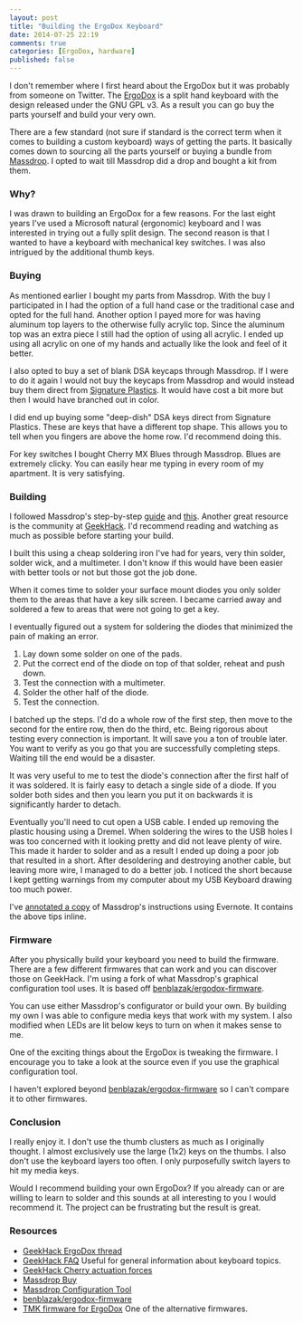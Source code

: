 ```yaml
---
layout: post
title: "Building the ErgoDox Keyboard"
date: 2014-07-25 22:19
comments: true
categories: [ErgoDox, hardware]
published: false
---
```


I don't remember where I first heard about the ErgoDox but it was
probably from someone on Twitter. The [ErgoDox]() is a split hand keyboard
with the design released under the GNU GPL v3. As a result you can go
buy the parts yourself and build your very own.

There are a few standard (not sure if standard is the correct term
when it comes to building a custom keyboard) ways of getting the
parts. It basically comes down to sourcing all the parts yourself or
buying a bundle from [Massdrop](https://www.massdrop.com/buy/ergodox).
I opted to wait till Massdrop did a drop and bought a kit from them.

### Why? ###

I was drawn to building an ErgoDox for a few reasons. For the
last eight years I've used a Microsoft natural (ergonomic) keyboard
and I was interested in trying out a fully split design. The second
reason is that I wanted to have a keyboard with mechanical
key switches. I was also intrigued by the additional thumb keys.

### Buying ###

As mentioned earlier I bought my parts from Massdrop. With the buy I
participated in I had the option of a full hand case or the
traditional case and opted for the full hand. Another option I payed
more for was having aluminum top layers to the otherwise fully
acrylic top. Since the aluminum top was an extra piece I still had
the option of using all acrylic. I ended up using all acrylic on one
of my hands and actually like the look and feel of it better.

I also opted to buy a set of blank DSA keycaps through Massdrop. If I
were to do it again I would not buy the keycaps from Massdrop and
would instead buy them direct from
[Signature Plastics](http://www.keycapsdirect.com/). It would have
cost a bit more but then I would have branched out in color.

I did end up buying some "deep-dish" DSA keys direct from Signature
Plastics. These are keys that have a different top shape. This allows
you to tell when you fingers are above the home row. I'd recommend
doing this.

For key switches I bought Cherry MX Blues through Massdrop. Blues are
extremely clicky. You can easily hear me typing in every room of my
apartment. It is very satisfying.

### Building ###

I followed Massdrop's step-by-step
[guide](https://www.massdrop.com/ext/ergodox/assembly.php) and
[this](https://www.youtube.com/watch?v=x1irVrAl3Ts). Another great
resource is the community at
[GeekHack](http://geekhack.org/index.php?topic=22780.0). I'd recommend
reading and watching as much as possible before starting your build.

I built this using a cheap soldering iron I've had for years, very
thin solder, solder wick, and a multimeter. I don't know if this would have been
easier with better tools or not but those got the job done.

When it comes time to solder your surface mount diodes you only solder
them to the areas that have a key silk screen. I became carried away
and soldered a few to areas that were not going to get a key.

I eventually figured out a system for soldering the diodes that
minimized the pain of making an error.

1. Lay down some solder on one of the pads.
1. Put the correct end of the diode on top of that solder, reheat and
   push down.
1. Test the connection with a multimeter.
1. Solder the other half of the diode.
1. Test the connection.

I batched up the steps. I'd do a whole row of the first step, then
move to the second for the entire row, then do the third, etc. Being
rigorous about testing every connection is important. It will save
you a ton of trouble later. You want to verify as you go that you are
successfully completing steps. Waiting till the end would be a
disaster.

It was very useful to me to test the diode's connection after the
first half of it was soldered. It is fairly easy to detach a single
side of a diode. If you solder both sides and then you learn you put
it on backwards it is significantly harder to detach.

Eventually you'll need to cut open a USB cable. I ended up removing
the plastic housing using a Dremel. When soldering the wires to the
USB holes I was too concerned with it looking pretty and did not leave
plenty of wire. This made it harder to solder and as a result I ended
up doing a poor job that resulted in a short. After desoldering and
destroying another cable, but leaving more wire, I managed to do a
better job. I noticed the short because I kept getting warnings from
my computer about my USB Keyboard drawing too much power.

I've
[annotated a copy](https://www.evernote.com/shard/s68/nl/7741043/4f51c3b2-b50b-47d3-8219-ea155cf5fef5/)
of Massdrop's instructions using Evernote. It contains the above tips
inline.

### Firmware ###

After you physically build your keyboard you need to build the
firmware. There are a few different firmwares that can work and you
can discover those on GeekHack. I'm using a fork of what Massdrop's
graphical configuration tool uses. It is based off
[benblazak/ergodox-firmware](https://github.com/benblazak/ergodox-firmware).

You can use either Massdrop's configurator or build your own. By
building my own I was able to configure media keys that work with my
system. I also modified when LEDs are lit below keys to turn on when
it makes sense to me.

One of the exciting things about the ErgoDox is tweaking the firmware.
I encourage you to take a look at the source even if you use the
graphical configuration tool.

I haven't explored beyond
[benblazak/ergodox-firmware](https://github.com/benblazak/ergodox-firmware)
so I can't compare it to other firmwares.

### Conclusion ###

I really enjoy it. I don't use the thumb clusters as much as I
originally thought. I almost exclusively use the large (1x2) keys on
the thumbs. I also don't use the keyboard layers too often. I only
purposefully switch layers to hit my media keys.

Would I recommend building your own ErgoDox? If you already can or are
willing to learn to solder and this sounds at all interesting to you I
would recommend it. The project can be frustrating but the result is
great.


### Resources ###

- [GeekHack ErgoDox thread](http://geekhack.org/index.php?topic=22780.0)
- [GeekHack FAQ](http://geekhack.org/index.php?topic=40501.0)
  Useful for general information about keyboard topics.
- [GeekHack Cherry actuation forces](http://geekhack.org/index.php?topic=40501.0#post_DD)
- [Massdrop Buy](https://www.massdrop.com/buy/ergodox)
- [Massdrop Configuration Tool](https://www.massdrop.com/ext/ergodox)
- [benblazak/ergodox-firmware](https://github.com/benblazak/ergodox-firmware)
- [TMK firmware for ErgoDox](http://geekhack.org/index.php?topic=48106.0)
  One of the alternative firmwares.
